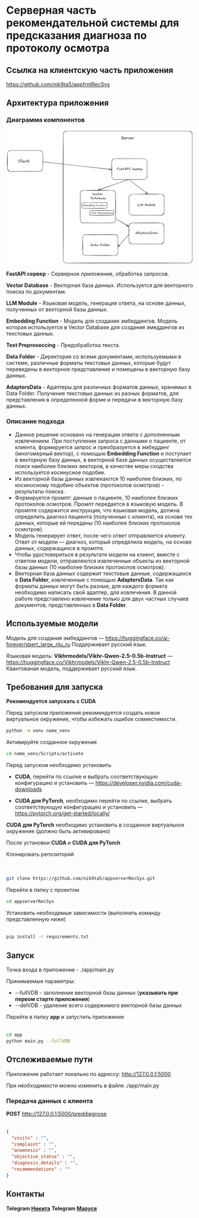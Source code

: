 # Серверная часть рекомендательной системы для предсказания диагноза по протоколу осмотра


## Ссылка на клиентскую часть приложения

https://github.com/nik9ta5/appfrntRecSys

## Архитектура приложения
### Диаграмма компонентов
![Диаграмма компонентов](./components.png)

**FastAPI сервер** - Серверное приложение, обработка запросов.

**Vector Database** - Векторная база данных. Используется для векторного поиска по документам.

**LLM Module** - Языковая модель, генерация ответа, на основе данных, полученных от векторной базы данных.

**Embedding Function** - Модель для создания эмбеддингов. Модель которая используется в Vector Database для создания эмеддингов из текстовых данных.

**Text Preproseccing** - Предобработка текста.

**Data Folder** - Директория со всеми документами, используемыми в системе, различные форматы текстовых данных, которые будут переведены в векторное представление и помещены в векторную базу данных.

**AdaptersData** - Адаптеры для различных форматов данных, хранимых в Data Folder. Получение текстовых данных из разных форматов, для представления в определенной форме и передачи в векторную базу данных.

### Описание подхода
* Данное решение основано на генерации ответа с дополненным извлечением. При поступлении запроса с данными о пациенте, от клиента, формируется запрос и преобразуется в эмбеддинг (многомерный вектор), с помощью **Embedding Function** и поступает в векторную базу данных, в векторной базе данных осуществляется поиск наиболее близких векторов, в качестве меры сходства используется косинусное подобие. 
* Из векторной базы данных извлекаются 10 наиболее близких, по косиносному подобию объектов (протоколов осмотров) - результаты поиска. 
* Формируется промпт: данные о пациенте, 10 наиболее близких протоколов осмотров. Промпт передается в языковую модель. В промпте содержится инструкция, что языковая модель, должна определить диагноз пациента (полученные с клиента), на основе тех данных, которые ей переданы (10 наиболее близких протоколов осмотров).
* Модель генерирует ответ, после чего ответ отправляется клиенту. Ответ от модели — диагноз, который определила модель, на основе данных, содержащихся в промпте.
* Чтобы удостовериться в результате модели на клиент, вместе с ответом модели, отправляются извлеченные объекты из векторной базы данных (10 наиболее близких протоколов осмотров).
* Векторная база данных содержит текстовые данные, содержащихся в **Data Folder**, извлеченные с помощью **AdaptersData**. 
Так как форматы данных могут быть разные, для каждого формата необходимо написать свой адаптер, для извлечения. 
В данной работе представлено извлечение только для двух частных случаев документов, представленных в **Data Folder**.

## Используемые модели

Модель для создания эмбеддингов — https://huggingface.co/ai-forever/sbert_large_nlu_ru
Поддерживает русский язык.

Языковая модель: **Vikhrmodels/Vikhr-Qwen-2.5-0.5b-Instruct** — https://huggingface.co/Vikhrmodels/Vikhr-Qwen-2.5-0.5b-Instruct
Квантованая модель, поддерживает русский язык.

## Требования для запуска

**Рекомендуется запускать с CUDA**

Перед запуском приложения рекомендуется создать новое виртуальное окружение, чтобы избежать ошибок совместимости.

```bash
python -m venv name_venv
```

Активируйте созданное окружение

```bash
cd name_venv/Scripts/activate
```

Перед запуском необходимо установить 
* **CUDA**, перейти по ссылке и выбрать соответствующую конфигурацию и установить — https://developer.nvidia.com/cuda-downloads

* **CUDA для PyTorch**, необходимо перейти по ссылке, выбрать соответствующую конфигурацию и установить — https://pytorch.org/get-started/locally/

**CUDA для PyTorch** необходимо установить в созданное виртуальное окружение (должно быть активировано)

После установки **CUDA** и **CUDA для PyTorch**

Клонировать репозиторий 

```bash


git clone https://github.com/nik9ta5/appserverRecSys.git
```

Перейти в папку с проектом


```bash
cd appserverRecSys
```

Установить необходимые зависимости (выполнить команду представленную ниже)

```bash

pip install -r requirements.txt
```

## Запуск
Точка входа в приложение - ./app/main.py 

Принимаемые параметры:

* --fullVDB - заполнение векторной базы данных (**указывать при первом старте приложения**)
* --delVDB - удаление всего содержимого векторной базы данных

Перейти в папку **app** и запустить приложение
```bash

cd app
python main.py --fullVDB
```

## Отслеживаемые пути
Приложение работает локально по адрессу: http://127.0.0.1:5000


При необходимости можно изменить в файле ./app/main.py 

### Передача данных с клиента
**POST** http://127.0.0.1:5000/preddiagnose

```json

{
  "visits" : "",
  "complaint" : "",
  "anamnesis" : "",
  "objective_status" : "",
  "diagnosis_details" : "",
  "recommendations" : ""
}
```


## Контакты 

**Telegram [Никита](https://t.me/nik9ta)**
**Telegram [Маруся](https://t.me/ponyfunan)**


